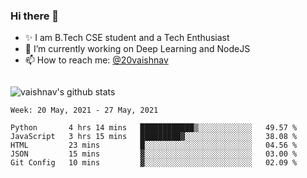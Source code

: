### Hi there 👋

<!--
**vaishnav-197/vaishnav-197** is a ✨ _special_ ✨ repository because its `README.md` (this file) appears on your GitHub profile.

Here are some ideas to get you started:
-->

- ✨ I am B.Tech CSE student and a Tech Enthusiast
- 🔭 I’m currently working on Deep Learning and NodeJS
- 📫 How to reach me: [@20vaishnav](https://twitter.com/20vaishnav)


<img src="https://github.com/vaishnav-197/vaishnav-197/blob/main/images/stat.svg" alt=""/>


![vaishnav's github stats](https://github-readme-stats.vercel.app/api?username=vaishnav-197&show_icons=true&theme=dark&count_private=true)



<!--START_SECTION:waka-->
```text
Week: 20 May, 2021 - 27 May, 2021

Python       4 hrs 14 mins   ████████████▒░░░░░░░░░░░░   49.57 % 
JavaScript   3 hrs 15 mins   █████████▓░░░░░░░░░░░░░░░   38.08 % 
HTML         23 mins         █░░░░░░░░░░░░░░░░░░░░░░░░   04.56 % 
JSON         15 mins         ▓░░░░░░░░░░░░░░░░░░░░░░░░   03.00 % 
Git Config   10 mins         ▓░░░░░░░░░░░░░░░░░░░░░░░░   02.09 % 
```
<!--END_SECTION:waka-->
